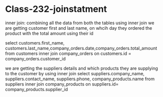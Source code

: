 # Class-232-joinstatment

inner join: combining all the data from both the tables using inner join
we are getting customer first and last name, on whcih day they ordered the product with the total amount using their id

select customers.first_name, customers.last_name,company_orders.date,company_orders.total_amount
from 
customers
inner join
company_orders
on
customers.id = company_orders.customer_id

we are getting the suppliers details and which products they are supplying to the customer by using inner join
select suppliers.company_name, suppliers.contact_name, suppliers.phone, company_products.name
from
suppliers
inner join
company_products
on
suppliers.id= company_products.supplier_id
